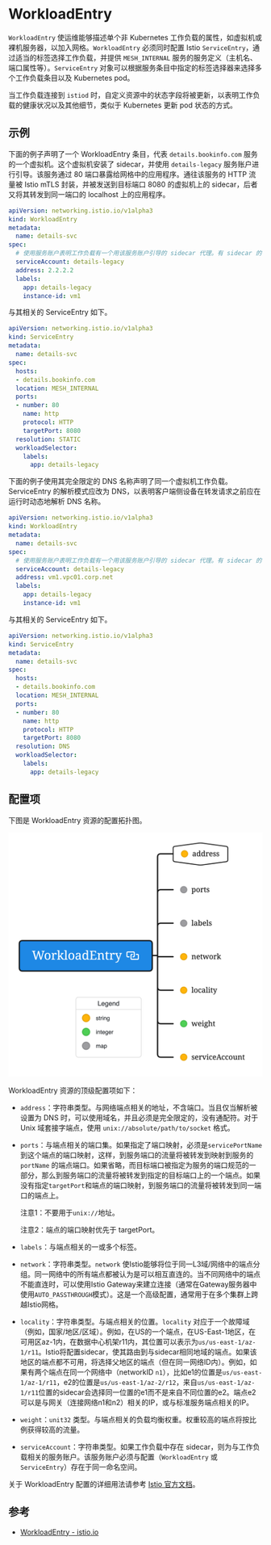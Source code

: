 # WorkloadEntry

`WorkloadEntry` 使运维能够描述单个非 Kubernetes 工作负载的属性，如虚拟机或裸机服务器，以加入网格。`WorkloadEntry` 必须同时配置 Istio `ServiceEntry`，通过适当的标签选择工作负载，并提供 `MESH_INTERNAL` 服务的服务定义（主机名、端口属性等）。`ServiceEntry` 对象可以根据服务条目中指定的标签选择器来选择多个工作负载条目以及 Kubernetes pod。

当工作负载连接到 `istiod` 时，自定义资源中的状态字段将被更新，以表明工作负载的健康状况以及其他细节，类似于 Kubernetes 更新 pod 状态的方式。

## 示例

下面的例子声明了一个 WorkloadEntry 条目，代表 `details.bookinfo.com` 服务的一个虚拟机。这个虚拟机安装了 sidecar，并使用 `details-legacy` 服务账户进行引导。该服务通过 80 端口暴露给网格中的应用程序。通往该服务的 HTTP 流量被 Istio mTLS 封装，并被发送到目标端口 8080 的虚拟机上的 sidecar，后者又将其转发到同一端口的 localhost 上的应用程序。

```yaml
apiVersion: networking.istio.io/v1alpha3
kind: WorkloadEntry
metadata:
  name: details-svc
spec:
  # 使用服务账户表明工作负载有一个用该服务账户引导的 sidecar 代理。有 sidecar 的 pod 会自动使用 istio mTLS 与工作负载通信。
  serviceAccount: details-legacy
  address: 2.2.2.2
  labels:
    app: details-legacy
    instance-id: vm1
```

与其相关的 ServiceEntry 如下。

```yaml
apiVersion: networking.istio.io/v1alpha3
kind: ServiceEntry
metadata:
  name: details-svc
spec:
  hosts:
  - details.bookinfo.com
  location: MESH_INTERNAL
  ports:
  - number: 80
    name: http
    protocol: HTTP
    targetPort: 8080
  resolution: STATIC
  workloadSelector:
    labels:
      app: details-legacy
```

下面的例子使用其完全限定的 DNS 名称声明了同一个虚拟机工作负载。ServiceEntry 的解析模式应改为 DNS，以表明客户端侧设备在转发请求之前应在运行时动态地解析 DNS 名称。

```yaml
apiVersion: networking.istio.io/v1alpha3
kind: WorkloadEntry
metadata:
  name: details-svc
spec:
  # 使用服务账户表明工作负载有一个用该服务账户引导的 sidecar 代理。有 sidecar 的 pod 会自动使用 istio mTLS 与工作负载通信。
  serviceAccount: details-legacy
  address: vm1.vpc01.corp.net
  labels:
    app: details-legacy
    instance-id: vm1
```

与其相关的 ServiceEntry 如下。

```yaml
apiVersion: networking.istio.io/v1alpha3
kind: ServiceEntry
metadata:
  name: details-svc
spec:
  hosts:
  - details.bookinfo.com
  location: MESH_INTERNAL
  ports:
  - number: 80
    name: http
    protocol: HTTP
    targetPort: 8080
  resolution: DNS
  workloadSelector:
    labels:
      app: details-legacy
```

## 配置项

下图是 WorkloadEntry 资源的配置拓扑图。

![WorkloadEntry 资源配置拓扑图](../../images/workloadentry.png)

WorkloadEntry 资源的顶级配置项如下：

- `address`：字符串类型。与网络端点相关的地址，不含端口。当且仅当解析被设置为 DNS 时，可以使用域名，并且必须是完全限定的，没有通配符。对于 Unix 域套接字端点，使用 `unix://absolute/path/to/socket` 格式。

- `ports`：与端点相关的端口集。如果指定了端口映射，必须是`servicePortName` 到这个端点的端口映射，这样，到服务端口的流量将被转发到映射到服务的 `portName` 的端点端口。如果省略，而目标端口被指定为服务的端口规范的一部分，那么到服务端口的流量将被转发到指定的目标端口上的一个端点。如果没有指定`targetPort`和端点的端口映射，到服务端口的流量将被转发到同一端口的端点上。

  注意1：不要用于`unix://`地址。

  注意2：端点的端口映射优先于 targetPort。

- `labels`：与端点相关的一或多个标签。

- `network`：字符串类型。`network` 使Istio能够将位于同一L3域/网络中的端点分组。同一网络中的所有端点都被认为是可以相互直连的。当不同网络中的端点不能直连时，可以使用Istio Gateway来建立连接（通常在Gateway服务器中使用`AUTO_PASSTHROUGH`模式）。这是一个高级配置，通常用于在多个集群上跨越Istio网格。

- `locality`：字符串类型。与端点相关的位置。`locality` 对应于一个故障域（例如，国家/地区/区域）。例如，在US的一个端点，在US-East-1地区，在可用区az-1内，在数据中心机架r11内，其位置可以表示为`us/us-east-1/az-1/r11`。Istio将配置sidecar，使其路由到与sidecar相同地域的端点。如果该地区的端点都不可用，将选择父地区的端点（但在同一网络ID内）。例如，如果有两个端点在同一个网络中（networkID `n1`），比如e1的位置是`us/us-east-1/az-1/r11`，e2的位置是`us/us-east-1/az-2/r12`，来自`us/us-east-1/az-1/r11`位置的sidecar会选择同一位置的e1而不是来自不同位置的e2。端点e2可以是与网关（连接网络n1和n2）相关的IP，或与标准服务端点相关的IP。

- `weight`：`unit32` 类型。与端点相关的负载均衡权重。权重较高的端点将按比例获得较高的流量。

- `serviceAccount`：字符串类型。如果工作负载中存在 sidecar，则为与工作负载相关的服务账户。该服务账户必须与配置（`WorkloadEntry` 或 `ServiceEntry`）存在于同一命名空间。

关于 WorkloadEntry 配置的详细用法请参考 [Istio 官方文档](https://istio.io/latest/docs/reference/config/networking/workload-entry/)。

## 参考

- [WorkloadEntry - istio.io](https://istio.io/latest/docs/reference/config/networking/workload-entry/)

